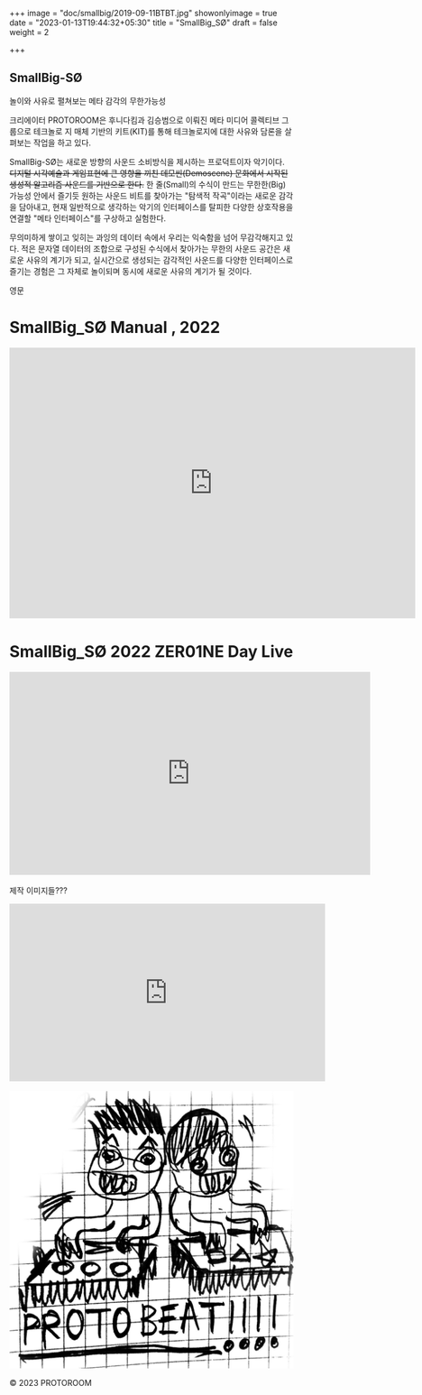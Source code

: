 +++
image = "doc/smallbig/2019-09-11BTBT.jpg"
showonlyimage = true
date = "2023-01-13T19:44:32+05:30"
title = "SmallBig_SØ"
draft = false
weight = 2

+++

## SmallBig-SØ 
놀이와 사유로 펼쳐보는 메타 감각의 무한가능성

크리에이터 PROTOROOM은 후니다킴과 김승범으로 이뤄진 메타 미디어 콜렉티브 그룹으로 테크놀로 지 매체 기반의 키트(KIT)를 통해 테크놀로지에 대한 사유와 담론을 살펴보는 작업을 하고 있다.

SmallBig-SØ는 새로운 방향의 사운드 소비방식을 제시하는 프로덕트이자 악기이다. ~~디지털 시각예술과
게임표현에 큰 영향을 끼친 데모씬(Demoscene) 문화에서 시작된 생성적 알고리즘 사운드를 기반으로 한다.~~  한 줄(Small)의 수식이 만드는 무한한(Big) 가능성 안에서 즐기듯 원하는 사운드 비트를 찾아가는 "탐색적 작곡"이라는 새로운 감각을 담아내고, 현재 일반적으로 생각하는 악기의 인터페이스를 탈피한 다양한 상호작용을 연결할 "메타 인터페이스"를 구상하고 실험한다.

무의미하게 쌓이고 잊히는 과잉의 데이터 속에서 우리는 익숙함을 넘어 무감각해지고 있다. 적은 문자열 데이터의 조합으로 구성된 수식에서 찾아가는 무한의 사운드 공간은 새로운 사유의 계기가 되고, 실시간으로 생성되는 감각적인 사운드를 다양한 인터페이스로 즐기는 경험은 그 자체로 놀이되며 동시에 새로운 사유의 계기가 될 것이다.

영문 

# SmallBig_SØ Manual , 2022

<iframe width="720" height="480" src="https://www.youtube.com/embed/lKoQW8Z7zds" title="YouTube video player" frameborder="0" allow="accelerometer; autoplay; clipboard-write; encrypted-media; gyroscope; picture-in-picture; web-share" allowfullscreen></iframe>

# SmallBig_SØ 2022 ZER01NE Day Live

<iframe width="640" height="360" src="https://www.youtube.com/embed/d-PcqJYNjQU" title="YouTube video player" frameborder="0" allow="accelerometer; autoplay; clipboard-write; encrypted-media; gyroscope; picture-in-picture; web-share" allowfullscreen></iframe>



제작 이미지들???



<iframe width="560" height="315" src="https://www.youtube.com/embed/UnZVhWtLCks" title="YouTube video player" frameborder="0" allow="accelerometer; autoplay; clipboard-write; encrypted-media; gyroscope; picture-in-picture; web-share" allowfullscreen></iframe>



![first ideaSketch](2019-09-11BTBT.jpg)

© 2023 PROTOROOM
